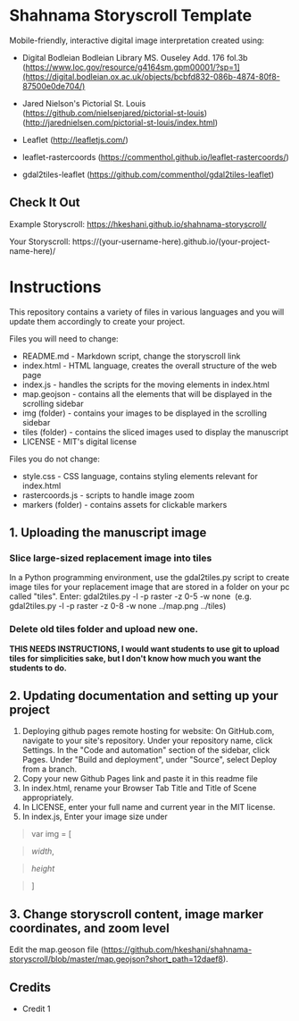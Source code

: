 # Shahnama Storyscroll Template

Mobile-friendly, interactive digital image interpretation created using:

* Digital Bodleian Bodleian Library MS. Ouseley Add. 176 fol.3b (https://www.loc.gov/resource/g4164sm.gpm00001/?sp=1](https://digital.bodleian.ox.ac.uk/objects/bcbfd832-086b-4874-80f8-87500e0de704/)

* Jared Nielson's Pictorial St. Louis (https://github.com/nielsenjared/pictorial-st-louis) (http://jarednielsen.com/pictorial-st-louis/index.html)
* Leaflet (http://leafletjs.com/)
* leaflet-rastercoords (https://commenthol.github.io/leaflet-rastercoords/)
* gdal2tiles-leaflet (https://github.com/commenthol/gdal2tiles-leaflet)

## Check It Out
Example Storyscroll: https://hkeshani.github.io/shahnama-storyscroll/

Your Storyscroll: https://(your-username-here).github.io/(your-project-name-here)/

# Instructions

This repository contains a variety of files in various languages and you will update them accordingly to create your project.

Files you will need to change:

* README.md - Markdown script, change the storyscroll link
* index.html - HTML language, creates the overall structure of the web page
* index.js - handles the scripts for the moving elements in index.html
* map.geojson - contains all the elements that will be displayed in the scrolling sidebar
* img (folder) - contains your images to be displayed in the scrolling sidebar
* tiles (folder) - contains the sliced images used to display the manuscript 
* LICENSE - MIT's digital license

Files you do not change:

* style.css - CSS language, contains styling elements relevant for index.html
* rastercoords.js - scripts to handle image zoom
* markers (folder) - contains assets for clickable markers

## 1. Uploading the manuscript image
###  **Slice large-sized replacement image into tiles**

In a Python programming environment, use the gdal2tiles.py script to create image tiles for your replacement image that are stored in a folder on your pc called "tiles". 
Enter:
gdal2tiles.py -l -p raster -z 0-5 -w none <image> <tilesdir>
(e.g. gdal2tiles.py -l -p raster -z 0-8 -w none ../map.png ../tiles)

### **Delete old tiles folder and upload new one.**

**THIS NEEDS INSTRUCTIONS, I would want students to use git to upload tiles for simplicities sake, but I don't know how much you want the students to do.**

## 2.  Updating documentation and setting up your project

1. Deploying github pages remote hosting for website: On GitHub.com, navigate to your site's repository. Under your repository name, click Settings. In the "Code and automation" section of the sidebar, click Pages. Under "Build and deployment", under "Source", select Deploy from a branch.
2. Copy your new Github Pages link and paste it in this readme file
3. In index.html, rename your Browser Tab Title and Title of Scene appropriately. 
4. In LICENSE, enter your full name and current year in the MIT license. 
5. In index.js, Enter your image size under 
> var img = [

>   *width*,

>   *height*

>]

## 3. Change storyscroll content, image marker coordinates, and zoom level
Edit the map.geoson file (https://github.com/hkeshani/shahnama-storyscroll/blob/master/map.geojson?short_path=12daef8).

## Credits

* Credit 1